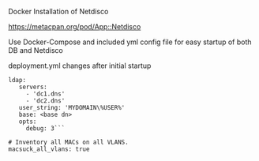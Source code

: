 Docker Installation of Netdisco

https://metacpan.org/pod/App::Netdisco

Use Docker-Compose and included yml config file for easy startup of both DB and Netdisco

deployment.yml changes after initial startup

```# Add LDAP Config Settings
ldap:
   servers:
     - 'dc1.dns'
     - 'dc2.dns'
   user_string: 'MYDOMAIN\%USER%'
   base: <base dn>
   opts:
     debug: 3```

# Inventory all MACs on all VLANS.
macsuck_all_vlans: true
